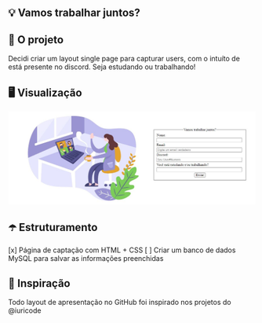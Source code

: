## 💡 Vamos trabalhar juntos?

## 🎈 O projeto
Decidi criar um layout single page para capturar users, com o intuíto de está presente no discord. Seja estudando ou trabalhando! 


## 🖥️ Visualização
![alt text](https://github.com/italosantana/vamos-trabalhar-juntos/blob/main/img/banner.JPG)

## ☂️ Estruturamento 
[x] Página de captação com HTML + CSS
[ ] Criar um banco de dados MySQL para salvar as informações preenchidas

## 🎈 Inspiração
Todo layout de apresentação no GitHub foi inspirado nos projetos do @iuricode
